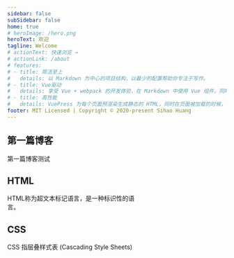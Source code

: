 ```yaml
---
sidebar: false
subSidebar: false
home: true
# heroImage: /hero.png
heroText: 欢迎
tagline: Welcome
# actionText: 快速浏览 →
# actionLink: /about
# features:
# - title: 简洁至上
#   details: 以 Markdown 为中心的项目结构，以最少的配置帮助你专注于写作。
# - title: Vue驱动
#   details: 享受 Vue + webpack 的开发体验，在 Markdown 中使用 Vue 组件，同时可以使用 Vue 来开发自定义主题。
# - title: 高性能
#   details: VuePress 为每个页面预渲染生成静态的 HTML，同时在页面被加载的时候，将作为 SPA 运行。
footer: MIT Licensed | Copyright © 2020-present Sihao Huang
---
```


<a href="/firstblog" style="text-decoration:none;">
    <div class="features" style="transition: all 0.25s ease-in-out 0.24s; transform: translateY(0px); opacity: 1;">
        <div class="feature">
            <h2>
                第一篇博客
            </h2>
            <p>第一篇博客测试</p>
        </div>
    </div>
</a>
<a href="/html" style="text-decoration:none;">
    <div class="features" style="transition: all 0.25s ease-in-out 0.24s; transform: translateY(0px); opacity: 1;">
        <div class="feature">
            <h2>
                HTML
            </h2>
            <p>HTML称为超文本标记语言，是一种标识性的语言。</p>
        </div>
    </div>
</a>
<a href="/css/" style="text-decoration:none;">
    <div class="features" style="transition: all 0.25s ease-in-out 0.24s; transform: translateY(0px); opacity: 1;">
        <div class="feature">
            <h2>
                CSS
            </h2>
            <p>CSS 指层叠样式表 (Cascading Style Sheets)</p>
        </div>
    </div>
</a>

<style>
    .feature{
        max-width: 60% !important;
    }
    .feature:hover{
        transform scale(1.03)!important;
        color #3EAF7C !important;
    }
</style>